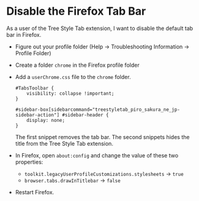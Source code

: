 # Disable the Firefox Tab Bar

As a user of the Tree Style Tab extension, I want to disable the default tab bar in Firefox.

- Figure out your profile folder (Help -> Troubleshooting Information -> Profile Folder)
- Create a folder `chrome` in the Firefox profile folder
- Add a `userChrome.css` file to the `chrome` folder.

    ```
    #TabsToolbar {
        visibility: collapse !important;
    }

    #sidebar-box[sidebarcommand="treestyletab_piro_sakura_ne_jp-sidebar-action"] #sidebar-header {
        display: none;
    }
    ```

    The first snippet removes the tab bar. The second snippets hides the title from the Tree Style Tab extension.

- In Firefox, open `about:config` and change the value of these two properties: 

  - `toolkit.legacyUserProfileCustomizations.stylesheets` -> `true`
  - `browser.tabs.drawInTitlebar` -> `false`

- Restart Firefox.
